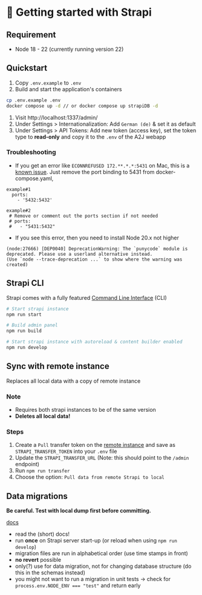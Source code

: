 # 🚀 Getting started with Strapi

## Requirement

- Node 18 - 22 (currently running version 22)

## Quickstart

1. Copy `.env.example` to `.env`
2. Build and start the application's containers

```bash
cp .env.example .env
docker compose up -d // or docker compose up strapiDB -d
```

1. Visit http://localhost:1337/admin/
2. Under Settings > Internationalization: Add `German (de)` & set it as default
3. Under Settings > API Tokens: Add new token (access key), set the token type to **read-only** and copy it to the `.env` of the A2J webapp

### Troubleshooting

- If you get an error like `ECONNREFUSED 172.**.*.*:5431` on Mac, this is a [known issue](https://github.com/docker/compose/issues/4783#issuecomment-301778969). Just remove the port binding to 5431 from docker-compose.yaml,
 
``` 
example#1 
  ports:
    - '5432:5432'
    
example#2  
 # Remove or comment out the ports section if not needed
 # ports:
 #   - "5431:5432"
  ```

- If you see this error, then you need to install Node 20.x not higher

```
(node:27666) [DEP0040] DeprecationWarning: The `punycode` module is deprecated. Please use a userland alternative instead.
(Use `node --trace-deprecation ...` to show where the warning was created)
```

## Strapi CLI

Strapi comes with a fully featured [Command Line Interface](https://docs.strapi.io/dev-docs/cli) (CLI)

```bash
# Start strapi instance
npm run start

# Build admin panel
npm run build

# Start strapi instance with autoreload & content builder enabled
npm run develop
```

## Sync with remote instance

Replaces all local data with a copy of remote instance

### Note

- Requires both strapi instances to be of the same version
- **Deletes all local data!**

### Steps

1. Create a `Pull` transfer token on the [remote instance](https://a2j-rast-strapi.dev.ds4g.net/admin/settings/transfer-tokens) and save as `STRAPI_TRANSFER_TOKEN` into your `.env` file
2. Update the `STRAPI_TRANSFER_URL` (Note: this should point to the `/admin` endpoint)
3. Run `npm run transfer`
4. Choose the option: `Pull data from remote Strapi to local`

## Data migrations

**Be careful. Test with local dump first before committing.**

[docs](https://docs.strapi.io/dev-docs/database-migrations)

- read the (short) docs!
- run **once** on Strapi server start-up (or reload when using `npm run develop`)
- migration files are run in alphabetical order (use time stamps in front)
- **no revert** possible
- only(?) use for data migration, not for changing database structure (do this in the schemas instead)
- you might not want to run a migration in unit tests -> check for `process.env.NODE_ENV === "test"` and return early
